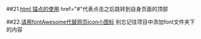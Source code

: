 ##21.[html 锚点的使用](http://www.cnblogs.com/heiniuhaha/archive/2011/11/23/2260201.html)
href="#"代表点击之后跳转到自身页面的顶部

##22.[请用fontAwesome代替网页icon小图标](http://www.cnblogs.com/wangfupeng1988/p/4129500.html)
别忘记往项目中添加font文件夹下的内容